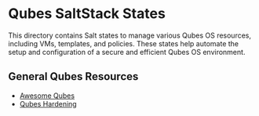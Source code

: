 # Qubes SaltStack States

This directory contains Salt states to manage various Qubes OS resources, including VMs, templates, and policies. These states help automate the setup and configuration of a secure and efficient Qubes OS environment.

## General Qubes Resources

- [Awesome Qubes](https://github.com/xn0px90/awesome-qubes-os?tab=readme-ov-file#qubes-os-websites)
- [Qubes Hardening](https://github.com/tasket/Qubes-VM-hardening)
